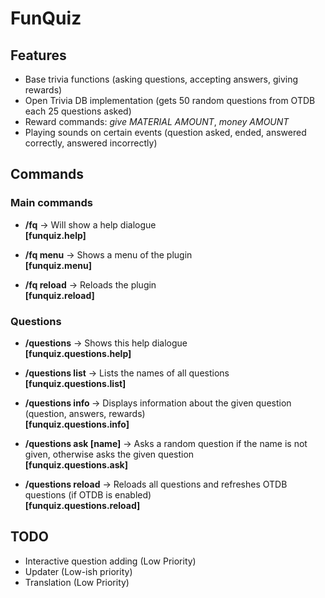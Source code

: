 # FunQuiz

## Features
- Base trivia functions (asking questions, accepting answers, giving rewards)
- Open Trivia DB implementation (gets 50 random questions from OTDB each 25 questions asked)
- Reward commands: *give MATERIAL AMOUNT*, *money AMOUNT*
- Playing sounds on certain events (question asked, ended, answered correctly, answered incorrectly)

## Commands
### Main commands
- **/fq** -> Will show a help dialogue  
**[funquiz.help]**

- **/fq menu** -> Shows a menu of the plugin  
**[funquiz.menu]**

- **/fq reload** -> Reloads the plugin  
**[funquiz.reload]**
### Questions
- **/questions** -> Shows this help dialogue  
**[funquiz.questions.help]**

- **/questions list** -> Lists the names of all questions  
**[funquiz.questions.list]**

- **/questions info <name>** -> Displays information about the given question (question, answers, rewards)   
**[funquiz.questions.info]**
  
- **/questions ask [name]** -> Asks a random question if the name is not given, otherwise asks the given question   
**[funquiz.questions.ask]**

- **/questions reload** -> Reloads all questions and refreshes OTDB questions (if OTDB is enabled)   
**[funquiz.questions.reload]**

## TODO
- Interactive question adding (Low Priority)
- Updater (Low-ish priority)
- Translation (Low Priority)
